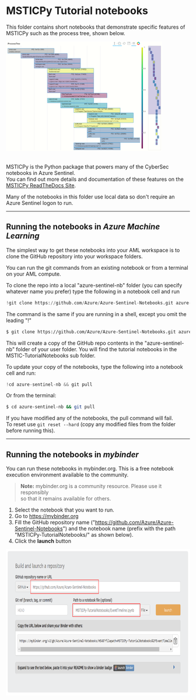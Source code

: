 # MSTICPy Tutorial notebooks

This folder contains short notebooks that demonstrate
specific features of MSTICPy such as the process tree, shown below.

<img src="./process_tree3.png" height="300px">
<br>
<br>

MSTICPy is the Python package that powers many of the CyberSec notebooks
in Azure Sentinel.<br>
You can find out more details and documentation of
these features on the [MSTICPy ReadTheDocs Site](https://msticpy.readthedocs.io).

Many of the notebooks in this folder use local data so don't require an Azure Sentinel logon
to run.

---

## Running the notebooks in *Azure Machine Learning*

The simplest way to get these notebooks into your AML workspace is to clone
the GitHub repository into your workspace folders.

You can run the git commands from an existing notebook or from a terminal on your
AML compute.

To clone the repo into a local "azure-sentinel-nb" folder (you can specify whatever
name you prefer) type the following in a notebook cell and run

```python
!git clone https://github.com/Azure/Azure-Sentinel-Notebooks.git azure-sentinel-nb
```

The command is the same if you are running in a shell, except you omit the leading "!"

```bash
$ git clone https://github.com/Azure/Azure-Sentinel-Notebooks.git azure-sentinel-nb
```

This will create a copy of the GitHub repo contents in the "azure-sentinel-nb" folder
of your user folder. You will find the tutorial notebooks in the MSTIC-TutorialNotebooks
sub folder.

To update your copy of the notebooks, type the following into a notebook cell and run:

```python
!cd azure-sentinel-nb && git pull
```

Or from the terminal:

```bash
$ cd azure-sentinel-nb && git pull
```

If you have modified any of the notebooks, the pull command will fail.<br>
To reset use
`git reset --hard` (copy any modified files from the folder before running this).

---

## Running the notebooks in *mybinder*

You can run these notebooks in mybinder.org. This is a free notebook execution
environment available to the community.

> **Note:** mybinder.org is a community resource. Please use it responsibly<br>
> so that it remains available for others. 

1. Select the notebook that you want to run.
2. Go to https://mybinder.org
3. Fill the GitHub repository name ("https://github.com/Azure/Azure-Sentinel-Notebooks")
   and the notebook name (prefix with the path "MSTICPy-TutorialNotebooks/" as shown below).
4. Click the **launch** button

<img src="./mybinder.png" height="400px">
